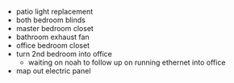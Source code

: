 * patio light replacement
* both bedroom blinds
* master bedroom closet
* bathroom exhaust fan
* office bedroom closet
* turn 2nd bedroom into office
	* waiting on noah to follow up on running ethernet into office
* map out electric panel
